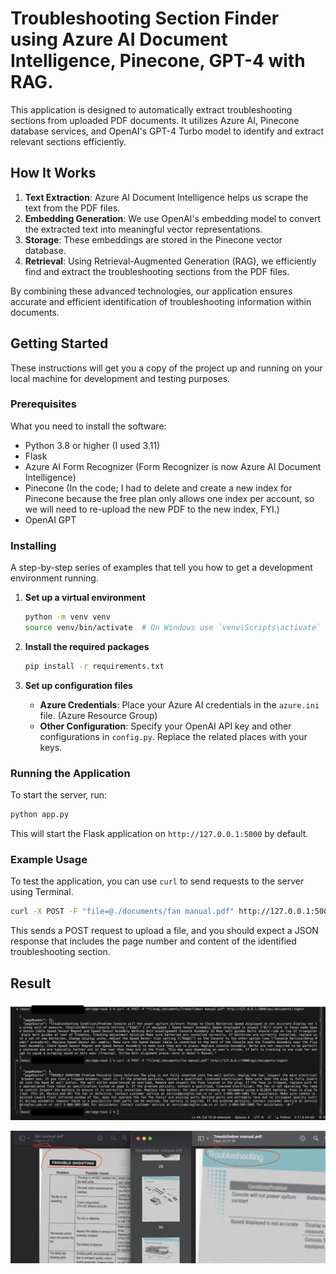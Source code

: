 
# Troubleshooting Section Finder using Azure AI Document Intelligence, Pinecone, GPT-4 with RAG.

This application is designed to automatically extract troubleshooting sections from uploaded PDF documents. It utilizes Azure AI, Pinecone database services, and OpenAI's GPT-4 Turbo model to identify and extract relevant sections efficiently.

## How It Works

1. **Text Extraction**: Azure AI Document Intelligence helps us scrape the text from the PDF files.
2. **Embedding Generation**: We use OpenAI's embedding model to convert the extracted text into meaningful vector representations.
3. **Storage**: These embeddings are stored in the Pinecone vector database.
4. **Retrieval**: Using Retrieval-Augmented Generation (RAG), we efficiently find and extract the troubleshooting sections from the PDF files.

By combining these advanced technologies, our application ensures accurate and efficient identification of troubleshooting information within documents.

## Getting Started

These instructions will get you a copy of the project up and running on your local machine for development and testing purposes.

### Prerequisites

What you need to install the software:

- Python 3.8 or higher (I used 3.11)
- Flask
- Azure AI Form Recognizer (Form Recognizer is now Azure AI Document Intelligence)
- Pinecone (In the code; I had to delete and create a new index for Pinecone because the free plan only allows one index per account, so we will need to re-upload the new PDF to the new index, FYI.)
- OpenAI GPT

### Installing

A step-by-step series of examples that tell you how to get a development environment running.

1. **Set up a virtual environment**

   ```bash
   python -m venv venv
   source venv/bin/activate  # On Windows use `venv\Scripts\activate`
   ```

2. **Install the required packages**

   ```bash
   pip install -r requirements.txt
   ```

3. **Set up configuration files**

   - **Azure Credentials**: Place your Azure AI credentials in the `azure.ini` file. (Azure Resource Group)
   - **Other Configuration**: Specify your OpenAI API key and other configurations in `config.py`. Replace the related places with your keys.


### Running the Application

To start the server, run:

```bash
python app.py
```

This will start the Flask application on `http://127.0.0.1:5000` by default.

### Example Usage

To test the application, you can use `curl` to send requests to the server using Terminal. 

```bash
curl -X POST -F "file=@./documents/fan manual.pdf" http://127.0.0.1:5000/api/documents/ingest
```

This sends a POST request to upload a file, and you should expect a JSON response that includes the page number and content of the identified troubleshooting section.


## Result

![screenshot of the result for both PDFs](./images/ss.png)

![screenshot of the troubleshooting section in the PDFs](./images/results_in_pdf.png)
